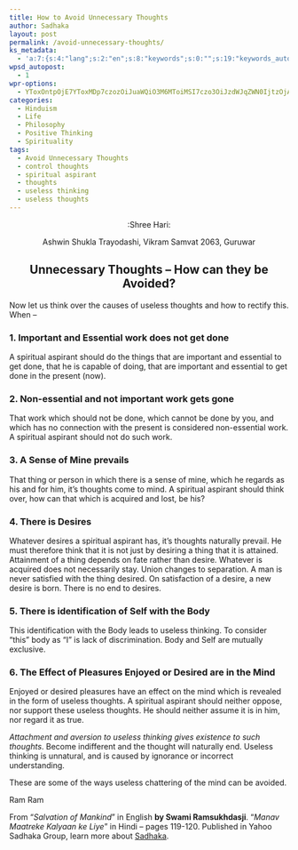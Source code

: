 ```yaml
---
title: How to Avoid Unnecessary Thoughts
author: Sadhaka
layout: post
permalink: /avoid-unnecessary-thoughts/
ks_metadata:
  - 'a:7:{s:4:"lang";s:2:"en";s:8:"keywords";s:0:"";s:19:"keywords_autoupdate";s:1:"0";s:11:"description";s:0:"";s:22:"description_autoupdate";s:1:"0";s:5:"title";s:0:"";s:6:"robots";s:12:"index,follow";}'
wpsd_autopost:
  - 1
wpr-options:
  - YToxOntpOjE7YToxMDp7czozOiJuaWQiO3M6MToiMSI7czo3OiJzdWJqZWN0IjtzOjA6IiI7czo4OiJ0ZXh0Ym9keSI7czowOiIiO3M6ODoiaHRtbGJvZHkiO3M6MDoiIjtzOjc6ImRpc2FibGUiO2k6MDtzOjE1OiJub2N1c3RvbWl6YXRpb24iO2k6MTtzOjEyOiJub3Bvc3RzZXJpZXMiO2k6MTtzOjEwOiJodG1sZW5hYmxlIjtpOjE7czoxMjoiYXR0YWNoaW1hZ2VzIjtpOjE7czoyMToic2tpcGFjdGl2ZXN1YnNjcmliZXJzIjtpOjE7fX0=
categories:
  - Hinduism
  - Life
  - Philosophy
  - Positive Thinking
  - Spirituality
tags:
  - Avoid Unnecessary Thoughts
  - control thoughts
  - spiritual aspirant
  - thoughts
  - useless thinking
  - useless thoughts
---
```

<p style="text-align: center;">
  :Shree Hari:
</p>

<p style="text-align: center;">
  Ashwin Shukla Trayodashi, Vikram Samvat 2063, Guruwar
</p>

<h2 style="text-align: center;">
  Unnecessary Thoughts &#8211; How can they be Avoided?
</h2>

Now let us think over the causes of useless thoughts and how to rectify this. When &#8211;

### 1. Important and Essential work does not get done

A spiritual aspirant should do the things that are important and essential to get done, that he is capable of doing, that are important and essential to get done in the present (now).

### 2. Non-essential and not important work gets gone

That work which should not be done, which cannot be done by you, and which has no connection with the present is considered non-essential work. A spiritual aspirant should not do such work.

### 3. A Sense of Mine prevails

That thing or person in which there is a sense of mine, which he regards as his and for him, it&#8217;s thoughts come to mind. A spiritual aspirant should think over, how can that which is acquired and lost, be his?

### 4. There is Desires

Whatever desires a spiritual aspirant has, it&#8217;s thoughts naturally prevail. He must therefore think that it is not just by desiring a thing that it is attained. Attainment of a thing depends on fate rather than desire. Whatever is acquired does not necessarily stay. Union changes to separation. A man is never satisfied with the thing desired. On satisfaction of a desire, a new desire is born. There is no end to desires.

### 5. There is identification of Self with the Body

This identification with the Body leads to useless thinking. To consider &#8220;this&#8221; body as &#8220;I&#8221; is lack of discrimination. Body and Self are mutually exclusive.

### 6. The Effect of Pleasures Enjoyed or Desired are in the Mind

Enjoyed or desired pleasures have an effect on the mind which is revealed in the form of useless thoughts. A spiritual aspirant should neither oppose, nor support these useless thoughts. He should neither assume it is in him, nor regard it as true.

*Attachment and aversion to useless thinking gives existence to such thoughts*. Become indifferent and the thought will naturally end. Useless thinking is unnatural, and is caused by ignorance or incorrect understanding.

These are some of the ways useless chattering of the mind can be avoided.

Ram Ram

From &#8220;*Salvation of Mankind*&#8221; in English **by Swami Ramsukhdasji**. &#8220;*Manav Maatreke Kalyaan ke Liye*&#8221; in Hindi &#8211; pages 119-120. Published in Yahoo Sadhaka Group, learn more about [Sadhaka][1].

 [1]: http://www.philosophyinlife.info/388/sadhaks-hinduism-spirituality.htm "Sadhaka’s of Hinduism and Spirituality"
